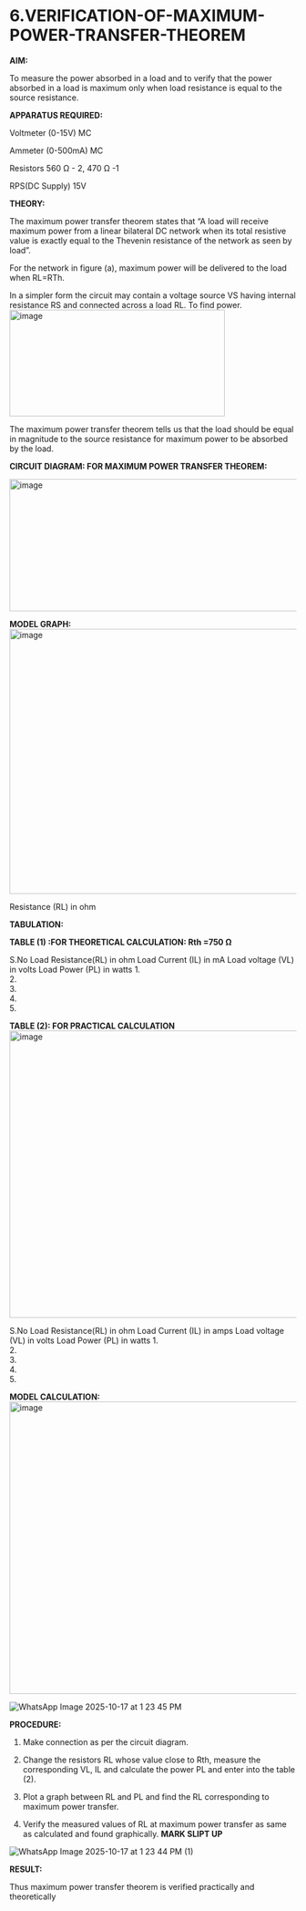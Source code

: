 # 6.VERIFICATION-OF-MAXIMUM-POWER-TRANSFER-THEOREM

**AIM:**

To measure the power absorbed in a load and to verify that the power absorbed in a load is maximum only when load resistance is equal to the source resistance.

**APPARATUS REQUIRED:**

Voltmeter (0-15V) MC

Ammeter (0-500mA) MC

Resistors 560 Ω - 2, 470 Ω -1

RPS(DC Supply)  15V	

**THEORY:**

The maximum power transfer theorem states that “A load will receive maximum power from a linear bilateral DC network when its total resistive value is exactly equal to the Thevenin resistance of the network as seen by load”.

For the network in figure (a), maximum power will be delivered to the load when RL=RTh.

In a simpler form the circuit may contain a voltage source VS having internal resistance RS and connected across a load RL. To find power.
<img width="378" height="187" alt="image" src="https://github.com/user-attachments/assets/dc8b9ce3-2bb5-423e-a317-a321608e54b4" />

 
The maximum power transfer theorem tells us that the load should be equal in magnitude to the source resistance for maximum power to be absorbed by the load.

**CIRCUIT DIAGRAM: FOR MAXIMUM POWER TRANSFER THEOREM:**

<img width="720" height="232" alt="image" src="https://github.com/user-attachments/assets/fe923662-060c-4590-8d16-80015ef106b0" />


**MODEL GRAPH:**
<img width="531" height="465" alt="image" src="https://github.com/user-attachments/assets/f4ef5f19-09c9-4a58-bf85-47a4642de28e" />

Resistance (RL) in ohm

**TABULATION:**
 
**TABLE (1) :FOR THEORETICAL CALCULATION: Rth =750 Ω**

S.No	Load
Resistance(RL) in ohm	Load
Current (IL) in mA	Load
voltage (VL) in volts	Load Power (PL) in watts
1.				
2.				
3.				
4.				
5.				


**TABLE (2): FOR PRACTICAL CALCULATION**
<img width="963" height="504" alt="image" src="https://github.com/user-attachments/assets/023c2528-38a0-471b-9ecd-be1cae67ef64" />


S.No	Load
Resistance(RL) in ohm	Load
Current (IL) in amps	Load
voltage (VL) in volts	Load Power (PL) in watts
1.				
2.				
3.				
4.				
5.				


**MODEL CALCULATION:**
<img width="963" height="513" alt="image" src="https://github.com/user-attachments/assets/0fdb5f54-8721-43f9-9513-094f67a2d30c" />


![WhatsApp Image 2025-10-17 at 1 23 45 PM](https://github.com/user-attachments/assets/f94e5f78-e0ea-4f85-b1cd-b8af549a6809)


**PROCEDURE:**

1.	Make connection as per the circuit diagram.

2.	Change the resistors RL whose value close to Rth, measure the corresponding VL, IL and calculate the power PL and enter into the table (2).

3.	Plot a graph between RL and PL and find the RL corresponding to maximum power transfer.

4.	Verify the measured values of RL at maximum power transfer as same as calculated and found graphically.
**MARK SLIPT UP**

  ![WhatsApp Image 2025-10-17 at 1 23 44 PM (1)](https://github.com/user-attachments/assets/b066e9fb-3282-45ce-a167-bd789c1254ae)
 

**RESULT:**

Thus maximum power transfer theorem is verified practically and theoretically


